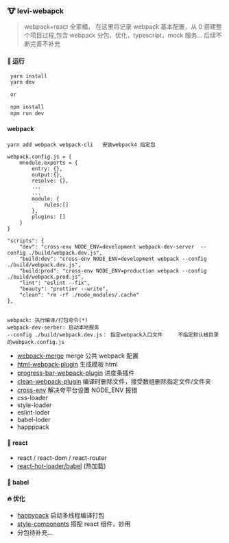 ### :cow: levi-webapck

> webpack+react 全家桶， 在这里将记录 webpack 基本配置，从 0 搭建整个项目过程,包含 webpack 分包，优化，typescript，mock 服务... 后续不断完善不补充

#### :runner: 运行

```javascript
 yarn install
 yarn dev

 or

 npm install
 npm run dev
```

#### webpack

```
yarn add webpack webpack-cli   安装webpack4 指定包

webpack.config.js = {
    mnodule.exports = {
        entry: {},
        output:{},
        resolve: {},
        ...
        ...
        module: {
            rules:[]
        },
        plugins: []
    }
}

"scripts": {
    "dev": "cross-env NODE_ENV=development webpack-dev-server  --config ./build/webpack.dev.js",
    "build:dev": "cross-env NODE_ENV=development webpack --config ./build/webpack.dev.js",
    "build:prod": "cross-env NODE_ENV=production webpack --config ./build/webpack.prod.js",
    "lint": "eslint --fix",
    "beauty": "prettier --write",
    "clean": "rm -rf ./node_modules/.cache"
},


webpack: 执行编译/打包命令(*)
webpack-dev-serber: 启动本地服务
--config ./build/webpack.dev.js： 指定webpack入口文件     不指定默认根目录的webpack.config.js
```

- [webpack-merge](https://www.npmjs.com/package/webpack-merge) merge 公共 webpack 配置
- [html-webpack-plugin](https://www.npmjs.com/package/html-webpack-plugin) 生成模板 html
- [progress-bar-webpack-plugin](https://www.npmjs.com/package/progress-bar-webpack-plugin) 进度条插件
- [clean-webpack-plugin](https://www.npmjs.com/search?q=clean-webpack-plugin) 编译时删除文件，接受数组删除指定文件/文件夹
- [cross-env](https://juejin.im/post/5d78a11ee51d4561af16dd9f) 解决夸平台设置 NODE_ENV 报错
- css-loader
- style-loader
- eslint-loder
- babel-loder
- happppack

#### :santa: react

- react / react-dom / react-router
- [react-hot-loader/babel](https://www.npmjs.com/package/react-hot-loader) (热加载)

#### :dog: babel

#### :fire: 优化

- [happypack](https://www.npmjs.com/package/happypack) 启动多线程编译打包
- [style-components](https://www.npmjs.com/package/styled-components) 搭配 react 组件，妙用
- 分包待补充...
